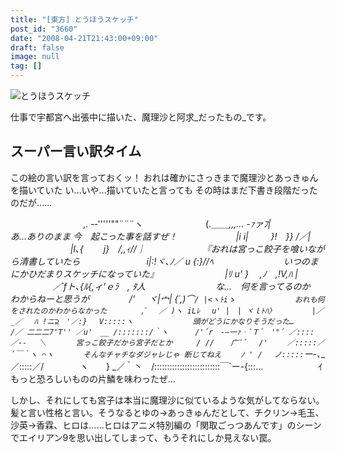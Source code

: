 ```yaml
---
title: "[東方] とうほうスケッチ"
post_id: "3660"
date: "2008-04-21T21:43:00+09:00"
draft: false
image: null
tag: []
---
```



![とうほうスケッチ](/image/illustrations/th/th_sketch_s.jpg)

仕事で宇都宮へ出張中に描いた、魔理沙と阿求_だったもの_です。

## スーパー言い訳タイム

この絵の言い訳を言っておくッ！
おれは確かにさっきまで魔理沙とあっきゅんを描いていた
い…いや…描いていたと言っても その時はまだ下書き段階だったのだが……


　　　　　　　　 ,. -‐'''''""¨¨¨ヽ
　　　　 　 　 (.＿＿_,,,... -ｧァﾌ|　　　　　　　　　　あ…ありのまま 今　起こった事を話すぜ！
　 　 　 　 　 |i i|　 　 }!　}} /／|
　　　　 　 　 |l､{　 　j}　/,,ｨ//｜　　　　　　　『おれは宮っこ餃子を喰いながら清書していたら
　　　　　　　 i|:!ヾ､_ﾉ／ u {:}//ﾍ　　　　　　　　いつのまにかひだまりスケッチになっていた』
　　　　　　　 |ﾘ u' }　 ,ﾉ　_,!V,ﾊ |
　　 　 　 ／´fト､_{ﾙ{,ィ'ｅﾗ　, ﾀ人　　　　　　　　な…　何を言ってるのか　わからねーと思うが
　　　　 /' 　 ヾ|宀| {´,)⌒`/ |<ヽﾄiゝ　　　　　　　　おれも何をされたのかわからなかった
　　　　,ﾞ　 ／ )ヽ iLﾚ 　u' |　| ヾｌﾄﾊ〉
　　 　 |／_／　 ﾊ !ニ⊇　'／:} 　V:::::ヽ　　　　　　　　頭がどうにかなりそうだった…
　　　 /／ 二二二7'T'' ／u'　__ /:::::::/｀ヽ
　　　/'´r　-―一ｧ‐ﾞＴ´　'"´ ／::::／-‐ 　＼　　　　宮っこ餃子だから宮子だとか
　　 / // 　 广¨´ 　/'　　 ／:::::／´￣｀ヽ ⌒ヽ　　　　そんなチャチなダジャレじゃ 断じてねえ
　　ﾉ ' /　 ノ:::::`ー-､___／:::::／/ 　 　 　 ヽ　　}
_／｀丶　/::::::::::::::::::::::::::￣`ー-{:::...　　　 　　　ｲ　 もっと恐ろしいものの片鱗を味わったぜ…

しかし、それにしても宮子は本当に魔理沙に似ているような気がしてならない。髪と言い性格と言い。そうなるとゆの→あっきゅんだとして、チクリン→毛玉、沙英→香霖、ヒロは……ヒロはアニメ特別編の「関取ごっつあんです」のシーンでエイリアン9を思い出してしまって、もうそれにしか見えない罠。

